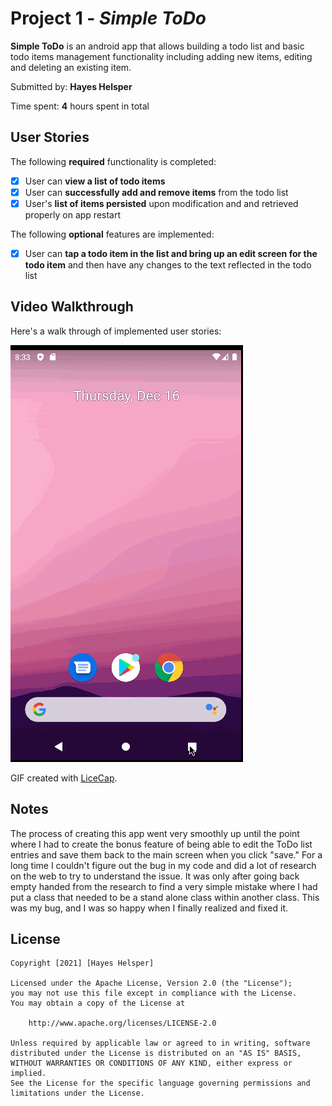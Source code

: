 # Project 1 - *Simple ToDo*

**Simple ToDo** is an android app that allows building a todo list and basic todo items management functionality including adding new items, editing and deleting an existing item.

Submitted by: **Hayes Helsper**

Time spent: **4** hours spent in total

## User Stories

The following **required** functionality is completed:

* [x] User can **view a list of todo items**
* [x] User can **successfully add and remove items** from the todo list
* [x] User's **list of items persisted** upon modification and and retrieved properly on app restart

The following **optional** features are implemented:

* [x] User can **tap a todo item in the list and bring up an edit screen for the todo item** and then have any changes to the text reflected in the todo list


## Video Walkthrough

Here's a walk through of implemented user stories:

<img src='WalkThrough3.gif' title='Video Walkthrough' width='' alt='Video Walkthrough' />

GIF created with [LiceCap](http://www.cockos.com/licecap/).

## Notes

The process of creating this app went very smoothly up until the point where I had to create the bonus feature of being able to edit the ToDo list entries
and save them back to the main screen when you click "save." For a long time I couldn't figure out the bug in my code and did a lot of research on the web
to try to understand the issue. It was only after going back empty handed from the research to find a very simple mistake where I had put a class that needed
to be a stand alone class within another class. This was my bug, and I was so happy when I finally realized and fixed it. 

## License

    Copyright [2021] [Hayes Helsper]

    Licensed under the Apache License, Version 2.0 (the "License");
    you may not use this file except in compliance with the License.
    You may obtain a copy of the License at

        http://www.apache.org/licenses/LICENSE-2.0

    Unless required by applicable law or agreed to in writing, software
    distributed under the License is distributed on an "AS IS" BASIS,
    WITHOUT WARRANTIES OR CONDITIONS OF ANY KIND, either express or implied.
    See the License for the specific language governing permissions and
    limitations under the License.
